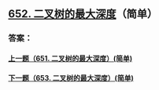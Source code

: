 ## [652. 二叉树的最大深度](https://leetcode-cn.com/problems/merge-two-sorted-lists/)（简单）





### 答案：



#### [上一题（651. 二叉树的最大深度）(简单)](https://github.com/sdwwld/leetCode/blob/master/src/main/java/com/wld/java/leetcode/leetCode0651.md)

#### [下一题（653. 二叉树的最大深度）(简单)](https://github.com/sdwwld/leetCode/blob/master/src/main/java/com/wld/java/leetcode/leetCode0653.md)